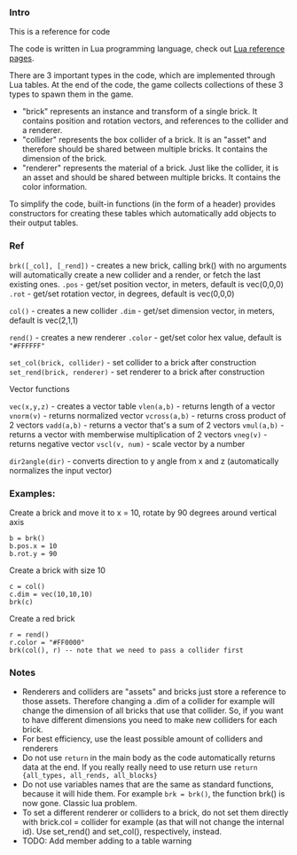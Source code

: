### Intro

This is a reference for code

The code is written in Lua programming language, check out [Lua reference pages](https://www.lua.org/docs.html).

There are 3 important types in the code, which are implemented through Lua tables. At the end of the code, the game collects collections of these 3 types to spawn them in the game.

* "brick" represents an instance and transform of a single brick. It contains position and rotation vectors, and references to the collider and a renderer.
* "collider" represents the box collider of a brick. It is an "asset" and therefore should be shared between multiple bricks. It contains the dimension of the brick.
* "renderer" represents the material of a brick. Just like the collider, it is an asset and should be shared between multiple bricks. It contains the color information. 

To simplify the code, built-in functions (in the form of a header) provides constructors for creating these tables which automatically add objects to their output tables.

### Ref

`brk([_col], [_rend])` - creates a new brick, calling brk() with no arguments will automatically create a new collider and a render, or fetch the last existing ones.
	`.pos` - get/set position vector, in meters, default is vec(0,0,0)
	`.rot` - get/set rotation vector, in degrees, default is vec(0,0,0)

`col()` - creates a new collider
	`.dim` - get/set dimension vector, in meters, default is vec(2,1,1)

`rend()` - creates a new renderer
	`.color` - get/set color hex value, default is `"#FFFFFF"`

`set_col(brick, collider)` - set collider to a brick after construction
`set_rend(brick, renderer)` - set renderer to a brick after construction

Vector functions

`vec(x,y,z)` - creates a vector table
`vlen(a,b)` - returns length of a vector
`vnorm(v)` - returns normalized vector
`vcross(a,b)` - returns cross product of 2 vectors
`vadd(a,b)` - returns a vector that's a sum of 2 vectors
`vmul(a,b)` - returns a vector with memberwise multiplication of 2 vectors
`vneg(v)` - returns negative vector
`vscl(v, num)` - scale vector by a number

`dir2angle(dir)` - converts direction to y angle from x and z (automatically normalizes the input vector)

### Examples:

Create a brick and move it to x = 10, rotate by 90 degrees around vertical axis
```
b = brk()
b.pos.x = 10
b.rot.y = 90
```
Create a brick with size 10
```
c = col()
c.dim = vec(10,10,10)
brk(c)
```
Create a red brick
```
r = rend()
r.color = "#FF0000"
brk(col(), r) -- note that we need to pass a collider first
```

### Notes

* Renderers and colliders are "assets" and bricks just store a reference to those assets. Therefore changing a .dim of a collider for example will change the dimension of all bricks that use that collider. So, if you want to have different dimensions you need to make new colliders for each brick.
* For best efficiency, use the least possible amount of colliders and renderers
* Do not use `return` in the main body as the code automatically returns data at the end. If you really really need to use return use `return {all_types, all_rends, all_blocks}`
* Do not use variables names that are the same as standard functions, because it will hide them. For example `brk = brk()`, the function brk() is now gone. Classic lua problem.
* To set a different renderer or colliders to a brick, do not set them directly with brick.col = collider for example (as 
that will not change the internal id). Use set_rend() and set_col(), respectively, instead.
* TODO: Add member adding to a table warning

